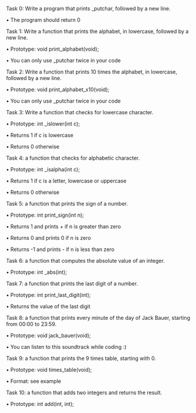 Task 0: Write a program that prints _putchar, followed by a new line.

•	The program should return 0

Task 1: Write a function that prints the alphabet, in lowercase, followed by a new line.

•	Prototype: void print_alphabet(void);

•	You can only use _putchar twice in your code

Task 2: Write a function that prints 10 times the alphabet, in lowercase, followed by a new line.

•	Prototype: void print_alphabet_x10(void);

•	You can only use _putchar twice in your code

Task 3: Write a function that checks for lowercase character.

•	Prototype: int _islower(int c);

•	Returns 1 if c is lowercase

•	Returns 0 otherwise

Task 4: a function that checks for alphabetic character.

•	Prototype: int _isalpha(int c);

•	Returns 1 if c is a letter, lowercase or uppercase

•	Returns 0 otherwise

Task 5: a function that prints the sign of a number.

•	Prototype: int print_sign(int n);

•	Returns 1 and prints + if n is greater than zero

•	Returns 0 and prints 0 if n is zero

•	Returns -1 and prints - if n is less than zero

Task 6: a function that computes the absolute value of an integer.

•	Prototype: int _abs(int);

Task 7:  a function that prints the last digit of a number.

•	Prototype: int print_last_digit(int);

•	Returns the value of the last digit

Task 8: a function that prints every minute of the day of Jack Bauer, starting from 00:00 to 23:59.

•	Prototype: void jack_bauer(void);

•	You can listen to this soundtrack while coding :)

Task 9:  a function that prints the 9 times table, starting with 0.

•	Prototype: void times_table(void);

•	Format: see example

Task 10:  a function that adds two integers and returns the result.

•	Prototype: int add(int, int);

